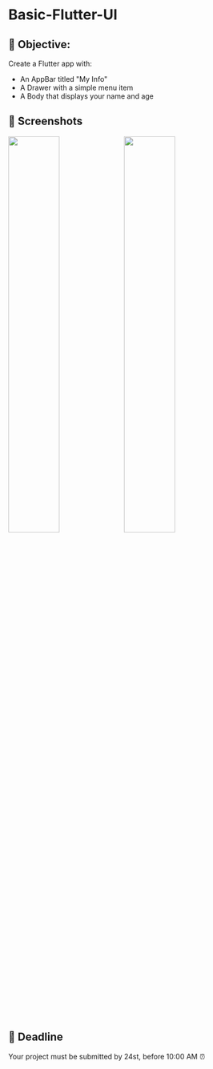 # Basic-Flutter-UI

## 🎯 Objective:

Create a Flutter app with:

- An AppBar titled "My Info"
- A Drawer with a simple menu item
- A Body that displays your name and age

## 📸 Screenshots

<p float="left">
  <img src="https://github.com/user-attachments/assets/228b2c8e-b1fa-4c3d-9415-2436a104e76d" width="45%" />
  <img src="https://github.com/user-attachments/assets/75bb3eea-87fd-4012-81a6-0adf986b4cba" width="45%" />
</p>

## 📅 Deadline

Your project must be submitted by 24st, before 10:00 AM ⏰
